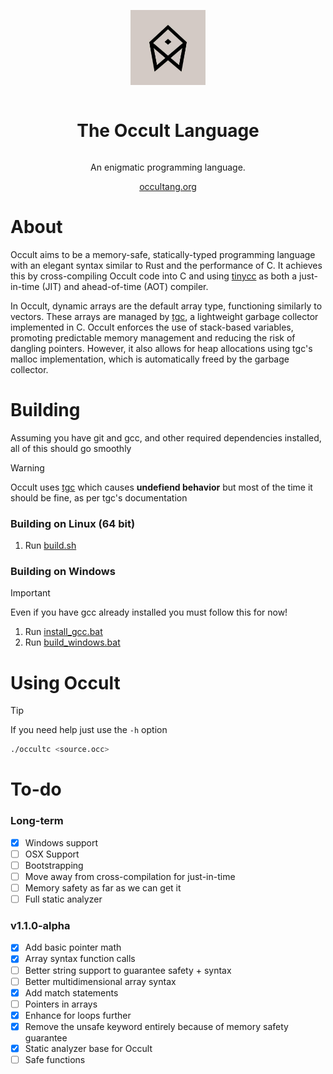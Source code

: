 <div align="center" style="display:grid;place-items:center;">
<p>
    <a href="https://occultlang.org/" target="_blank"><img width="120" src="occult.jpg"></a>
</p>
<h1>The Occult Language</h1>
<p>
An enigmatic programming language.
</p>
<a href="https://occultlang.org/" target="_blank">occultang.org</a>
</div>

# About
Occult aims to be a memory-safe, statically-typed programming language with an elegant syntax similar to Rust and the performance of C. It achieves this by cross-compiling Occult code into C and using [tinycc](https://github.com/TinyCC/tinycc) as both a just-in-time (JIT) and ahead-of-time (AOT) compiler.

In Occult, dynamic arrays are the default array type, functioning similarly to vectors. These arrays are managed by [tgc](https://github.com/orangeduck/tgc/tree/master), a lightweight garbage collector implemented in C. Occult enforces the use of stack-based variables, promoting predictable memory management and reducing the risk of dangling pointers. However, it also allows for heap allocations using tgc's malloc implementation, which is automatically freed by the garbage collector.
# Building
Assuming you have git and gcc, and other required dependencies installed, all of this should go smoothly
> [!WARNING]  
> Occult uses [tgc](https://github.com/orangeduck/tgc) which causes **undefiend behavior** but most of the time it should be fine, as per tgc's documentation
> 
### Building on Linux (64 bit)
1) Run [build.sh](https://github.com/occultlang/occult/blob/main/build.sh)
### Building on Windows
> [!IMPORTANT]
> Even if you have gcc already installed you must follow this for now!

1) Run [install_gcc.bat](https://github.com/occultlang/occult/blob/main/install_gcc.bat) <br>
2) Run [build_windows.bat](https://github.com/occultlang/occult/blob/main/build_windows.bat)

# Using Occult
> [!TIP]
> If you need help just use the `-h` option
```sh
./occultc <source.occ>
```

# To-do

### Long-term
- [x] Windows support
- [ ] OSX Support 
- [ ] Bootstrapping
- [ ] Move away from cross-compilation for just-in-time
- [ ] Memory safety as far as we can get it
- [ ] Full static analyzer

### v1.1.0-alpha
- [X] Add basic pointer math
- [x] Array syntax function calls
- [ ] Better string support to guarantee safety + syntax
- [ ] Better multidimensional array syntax 
- [x] Add match statements
- [ ] Pointers in arrays 
- [x] Enhance for loops further 
- [x] Remove the unsafe keyword entirely because of memory safety guarantee
- [x] Static analyzer base for Occult
- [ ] Safe functions
